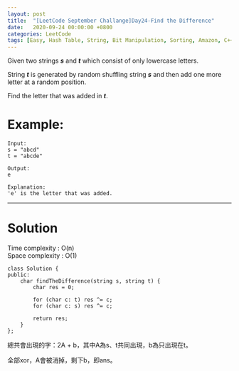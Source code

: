 ```yaml
---
layout: post
title:  "[LeetCode September Challange]Day24-Find the Difference"
date:   2020-09-24 00:00:00 +0800
categories: LeetCode
tags: [Easy, Hash Table, String, Bit Manipulation, Sorting, Amazon, C++]
---
```

Given two strings ***s*** and ***t*** which consist of only lowercase letters.

String ***t*** is generated by random shuffling string ***s*** and then add one more letter at a random position.

Find the letter that was added in ***t***.

# Example:  
	Input:
	s = "abcd"
	t = "abcde"

	Output:
	e

	Explanation:
	'e' is the letter that was added.

______________________  

# Solution

Time complexity : O(n)  
Space complexity : O(1)  

	class Solution {
	public:
	    char findTheDifference(string s, string t) {
	        char res = 0;
	        
	        for (char c: t) res ^= c;
	        for (char c: s) res ^= c;
	        
	        return res;
	    }
	};

總共會出現的字：2A + b，其中A為s、t共同出現，b為只出現在t。  

全部xor，A會被消掉，剩下b，即ans。